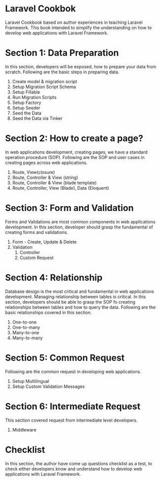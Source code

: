 # Laravel Cookbok

Laravel Cookbook based on author experiences in teaching Laravel Framework. This book intended to simplify the understanding on how to develop web applications with Laravel Framework.

# Section 1: Data Preparation

In this section, developers will be exposed, how to prepare your data from scratch. Following are the basic steps in preparing data.

1. Create model & migration script
2. Setup Migration Script Schema
3. Setup Fillable
4. Run Migration Scripts
5. Setup Factory
6. Setup Seeder
7. Seed the Data
8. Seed the Data via Tinker

# Section 2: How to create a page?

In web applications development, creating pages, we have a standard operation procedure \(SOP\). Following are the SOP and user cases in creating pages across web applications.

1. Route, View\(closure\)
2. Route, Controller & View \(string\)
3. Route, Controller & View \(blade template\)
4. Route, Controller, View \(Blade\), Data \(Eloquent\)

# Section 3: Form and Validation

Forms and Validations are most common components in web applications development. In this section, developer should grasp the fundamental of creating forms and validations.

1. Form - Create, Update & Delete
2. Validation
   1. Controller
   2. Custom Request

# Section 4: Relationship

Database design is the most critical and fundamental in web applications development. Managing relationship between tables is critical. In this section, developers should be able to grasp the SOP fo creating relationships between tables and how to query the data. Following are the basic relationships covered in this section.

1. One-to-one
2. One-to-many
3. Many-to-one
4. Many-to-many

# Section 5: Common Request

Following are the common request in developing web applications.

1. Setup Multilingual
2. Setup Custom Validation Messages

# Section 6: Intermediate Request

This section covered request from intermediate level developers.

1. Middleware

# Checklist

In this section, the author have come up questions checklist as a test, to check either developers know and understand how to develop web applications with Laravel Framework.



